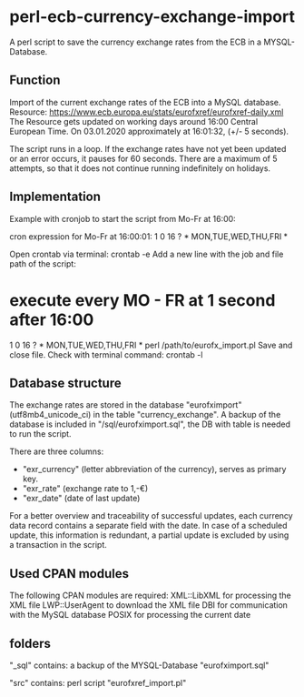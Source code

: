 # perl-ecb-currency-exchange-import

A perl script to save the currency exchange rates from the ECB in a MYSQL-Database.

## Function

   Import of the current exchange rates of the ECB into a MySQL database.
   Resource: https://www.ecb.europa.eu/stats/eurofxref/eurofxref-daily.xml
   The Resource gets updated on working days around 16:00 Central European Time.
   On 03.01.2020 approximately at 16:01:32, (+/- 5 seconds).

   The script runs in a loop. If the exchange rates have not yet been updated or an error occurs, it pauses for 60 seconds.
   There are a maximum of 5 attempts, so that it does not continue running indefinitely on holidays.

## Implementation

   Example with cronjob to start the script from Mo-Fr at 16:00:

   cron expression for Mo-Fr at 16:00:01: 1 0 16 ? * MON,TUE,WED,THU,FRI *

   Open crontab via terminal: crontab -e
   Add a new line with the job and file path of the script:
   # execute every MO - FR at 1 second after 16:00
   1 0 16 ? * MON,TUE,WED,THU,FRI * perl /path/to/eurofx_import.pl
   Save and close file. Check with terminal command: crontab -l

## Database structure

   The exchange rates are stored in the database "eurofximport" (utf8mb4_unicode_ci) in the table "currency_exchange".
   A backup of the database is included in "/sql/eurofximport.sql", the DB with table is needed to run the script.

   There are three columns:
   - "exr_currency" (letter abbreviation of the currency), serves as primary key.
   - "exr_rate" (exchange rate to 1,-€)
   - "exr_date" (date of last update)

   For a better overview and traceability of successful updates, each currency data record contains a separate field with the date.
   In case of a scheduled update, this information is redundant, a partial update is excluded by using a transaction in the script.

## Used CPAN modules

   The following CPAN modules are required:
   XML::LibXML for processing the XML file
   LWP::UserAgent to download the XML file
   DBI for communication with the MySQL database
   POSIX for processing the current date

## folders
"_sql" contains: a backup of the MYSQL-Database "eurofximport.sql"

"src" contains: perl script "eurofxref_import.pl"
